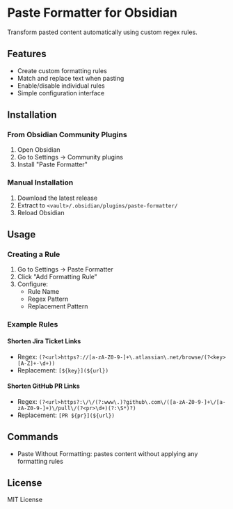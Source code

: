 # Paste Formatter for Obsidian

Transform pasted content automatically using custom regex rules.

## Features

- Create custom formatting rules
- Match and replace text when pasting
- Enable/disable individual rules
- Simple configuration interface

## Installation

### From Obsidian Community Plugins

1. Open Obsidian
2. Go to Settings → Community plugins
3. Install "Paste Formatter"

### Manual Installation

1. Download the latest release
2. Extract to `<vault>/.obsidian/plugins/paste-formatter/`
3. Reload Obsidian

## Usage

### Creating a Rule

1. Go to Settings → Paste Formatter
2. Click "Add Formatting Rule"
3. Configure:
   - Rule Name
   - Regex Pattern
   - Replacement Pattern

### Example Rules

#### Shorten Jira Ticket Links
- Regex: `(?<url>https?://[a-zA-Z0-9-]+\.atlassian\.net/browse/(?<key>[A-Z]+-\d+))`
- Replacement: `[${key}](${url})`

#### Shorten GitHub PR Links
- Regex: `(?<url>https?:\/\/(?:www\.)?github\.com\/([a-zA-Z0-9-]+\/[a-zA-Z0-9-]+)\/pull\/(?<pr>\d+)(?:\S*)?)`
- Replacement: `[PR ${pr}](${url})`

## Commands

- Paste Without Formatting: pastes content without applying any formatting rules

## License

MIT License